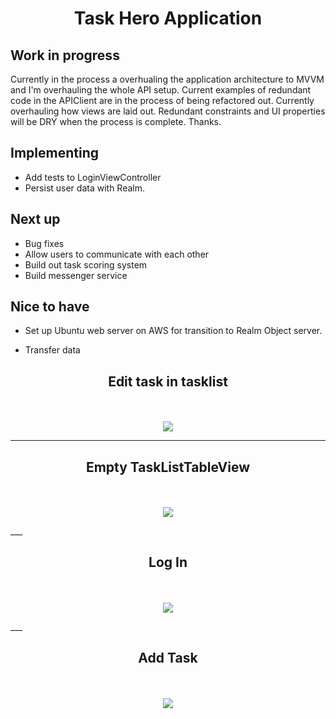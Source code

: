 <h1 align="center">Task Hero Application</h1>

<h2>Work in progress </h2>

<p> Currently in the process a overhualing the application architecture to MVVM and I'm overhauling the whole API setup. Current examples of redundant code in the APIClient are in the process of being refactored out. Currently overhauling how views are laid out. Redundant constraints and UI properties will be DRY when the process is complete. Thanks.  </p>


<h2>Implementing</h2>

<ul>
   <li>Add tests to LoginViewController</li>
   <li>Persist user data with Realm.</li>
</ul>

<h2>Next up</h2>
<ul>
   <li>Bug fixes</li>
   <li>Allow users to communicate with each other </li>
   <li>Build out task scoring system  </li>
   <li>Build messenger service</li>
</ul>

<h2>Nice to have</h2>

- Set up Ubuntu web server on AWS for transition to Realm Object server.

- Transfer data

<h2 align="center">Edit task in tasklist</h2>
<p align="center">
  <br><br>
  <img src="https://raw.githubusercontent.com/chriswebb09/taskhero/master/Assets/edittasklist.png">
</p>

___

<h2 align="center">Empty TaskListTableView</h2>

<p align="center">
  <br><br>
  <img src="https://raw.githubusercontent.com/chriswebb09/taskhero/master/Assets/emptytableview.png">
</p>
___

<h2 align="center">Log In</h2>

<p align="center">
  <br><br>
  <img src="https://raw.githubusercontent.com/chriswebb09/taskhero/master/Assets/login.jpg">
</p>
___

<h2 align="center">Add Task</h2>

<p align="center">
  <br><br>
  <img src="https://raw.githubusercontent.com/chriswebb09/taskhero/master/Assets/task.jpg">
</p>
